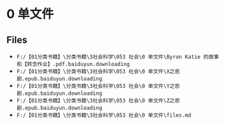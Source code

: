 # 0 单文件

## Files

- `F:/【01分类书籍】\分类书籍\3社会科学\053 社会\0 单文件\Byron Katie 的故事 和【转念作业】.pdf.baiduyun.downloading`
- `F:/【01分类书籍】\分类书籍\3社会科学\053 社会\0 单文件\X之悲剧.epub.baiduyun.downloading`
- `F:/【01分类书籍】\分类书籍\3社会科学\053 社会\0 单文件\Y之悲剧.epub.baiduyun.downloading`
- `F:/【01分类书籍】\分类书籍\3社会科学\053 社会\0 单文件\Z之悲剧.epub.baiduyun.downloading`
- `F:/【01分类书籍】\分类书籍\3社会科学\053 社会\0 单文件\files.md`
